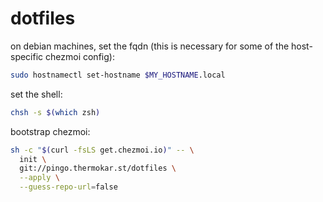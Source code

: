 # dotfiles

on debian machines, set the fqdn (this is necessary for some of the host-specific chezmoi config):

```bash
sudo hostnamectl set-hostname $MY_HOSTNAME.local
```

set the shell:

```bash
chsh -s $(which zsh)
```

bootstrap chezmoi:

```bash
sh -c "$(curl -fsLS get.chezmoi.io)" -- \
  init \
  git://pingo.thermokar.st/dotfiles \
  --apply \
  --guess-repo-url=false
```
